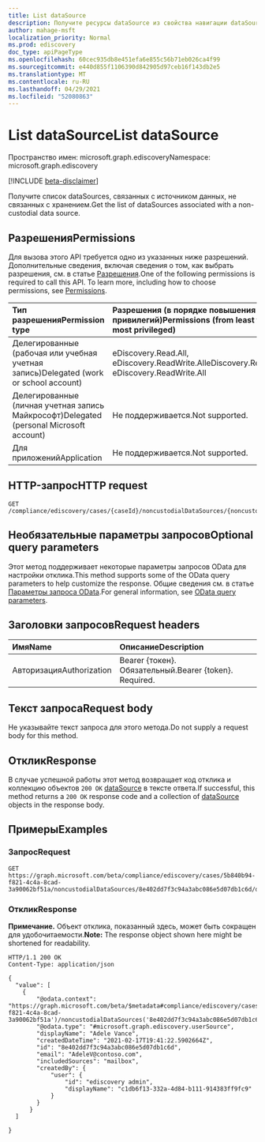 ```yaml
---
title: List dataSource
description: Получите ресурсы dataSource из свойства навигации dataSource.
author: mahage-msft
localization_priority: Normal
ms.prod: ediscovery
doc_type: apiPageType
ms.openlocfilehash: 60cec935db8e451efa6e855c56b71eb026ca4f99
ms.sourcegitcommit: e440d855f1106390d842905d97ceb16f143db2e5
ms.translationtype: MT
ms.contentlocale: ru-RU
ms.lasthandoff: 04/29/2021
ms.locfileid: "52080863"
---
```

# <a name="list-datasource"></a><span data-ttu-id="5c49f-103">List dataSource</span><span class="sxs-lookup"><span data-stu-id="5c49f-103">List dataSource</span></span>

<span data-ttu-id="5c49f-104">Пространство имен: microsoft.graph.ediscovery</span><span class="sxs-lookup"><span data-stu-id="5c49f-104">Namespace: microsoft.graph.ediscovery</span></span>

[!INCLUDE [beta-disclaimer](../../includes/beta-disclaimer.md)]

<span data-ttu-id="5c49f-105">Получите список dataSources, связанных с источником данных, не связанных с хранением.</span><span class="sxs-lookup"><span data-stu-id="5c49f-105">Get the list of dataSources associated with a non-custodial data source.</span></span>

## <a name="permissions"></a><span data-ttu-id="5c49f-106">Разрешения</span><span class="sxs-lookup"><span data-stu-id="5c49f-106">Permissions</span></span>

<span data-ttu-id="5c49f-p101">Для вызова этого API требуется одно из указанных ниже разрешений. Дополнительные сведения, включая сведения о том, как выбрать разрешения, см. в статье [Разрешения](/graph/permissions-reference).</span><span class="sxs-lookup"><span data-stu-id="5c49f-p101">One of the following permissions is required to call this API. To learn more, including how to choose permissions, see [Permissions](/graph/permissions-reference).</span></span>

|<span data-ttu-id="5c49f-109">Тип разрешения</span><span class="sxs-lookup"><span data-stu-id="5c49f-109">Permission type</span></span>|<span data-ttu-id="5c49f-110">Разрешения (в порядке повышения привилегий)</span><span class="sxs-lookup"><span data-stu-id="5c49f-110">Permissions (from least to most privileged)</span></span>|
|:---|:---|
|<span data-ttu-id="5c49f-111">Делегированные (рабочая или учебная учетная запись)</span><span class="sxs-lookup"><span data-stu-id="5c49f-111">Delegated (work or school account)</span></span>|<span data-ttu-id="5c49f-112">eDiscovery.Read.All, eDiscovery.ReadWrite.All</span><span class="sxs-lookup"><span data-stu-id="5c49f-112">eDiscovery.Read.All, eDiscovery.ReadWrite.All</span></span>|
|<span data-ttu-id="5c49f-113">Делегированные (личная учетная запись Майкрософт)</span><span class="sxs-lookup"><span data-stu-id="5c49f-113">Delegated (personal Microsoft account)</span></span>|<span data-ttu-id="5c49f-114">Не поддерживается.</span><span class="sxs-lookup"><span data-stu-id="5c49f-114">Not supported.</span></span>|
|<span data-ttu-id="5c49f-115">Для приложений</span><span class="sxs-lookup"><span data-stu-id="5c49f-115">Application</span></span>|<span data-ttu-id="5c49f-116">Не поддерживается.</span><span class="sxs-lookup"><span data-stu-id="5c49f-116">Not supported.</span></span>|

## <a name="http-request"></a><span data-ttu-id="5c49f-117">HTTP-запрос</span><span class="sxs-lookup"><span data-stu-id="5c49f-117">HTTP request</span></span>

<!-- {
  "blockType": "ignored"
}
-->

``` http
GET /compliance/ediscovery/cases/{caseId}/noncustodialDataSources/{noncustodialDataSourceId}/dataSource
```

## <a name="optional-query-parameters"></a><span data-ttu-id="5c49f-118">Необязательные параметры запросов</span><span class="sxs-lookup"><span data-stu-id="5c49f-118">Optional query parameters</span></span>

<span data-ttu-id="5c49f-119">Этот метод поддерживает некоторые параметры запросов OData для настройки отклика.</span><span class="sxs-lookup"><span data-stu-id="5c49f-119">This method supports some of the OData query parameters to help customize the response.</span></span> <span data-ttu-id="5c49f-120">Общие сведения см. в статье [Параметры запроса OData](/graph/query-parameters).</span><span class="sxs-lookup"><span data-stu-id="5c49f-120">For general information, see [OData query parameters](/graph/query-parameters).</span></span>

## <a name="request-headers"></a><span data-ttu-id="5c49f-121">Заголовки запросов</span><span class="sxs-lookup"><span data-stu-id="5c49f-121">Request headers</span></span>

|<span data-ttu-id="5c49f-122">Имя</span><span class="sxs-lookup"><span data-stu-id="5c49f-122">Name</span></span>|<span data-ttu-id="5c49f-123">Описание</span><span class="sxs-lookup"><span data-stu-id="5c49f-123">Description</span></span>|
|:---|:---|
|<span data-ttu-id="5c49f-124">Авторизация</span><span class="sxs-lookup"><span data-stu-id="5c49f-124">Authorization</span></span>|<span data-ttu-id="5c49f-p103">Bearer {токен}. Обязательный.</span><span class="sxs-lookup"><span data-stu-id="5c49f-p103">Bearer {token}. Required.</span></span>|

## <a name="request-body"></a><span data-ttu-id="5c49f-127">Текст запроса</span><span class="sxs-lookup"><span data-stu-id="5c49f-127">Request body</span></span>

<span data-ttu-id="5c49f-128">Не указывайте текст запроса для этого метода.</span><span class="sxs-lookup"><span data-stu-id="5c49f-128">Do not supply a request body for this method.</span></span>

## <a name="response"></a><span data-ttu-id="5c49f-129">Отклик</span><span class="sxs-lookup"><span data-stu-id="5c49f-129">Response</span></span>

<span data-ttu-id="5c49f-130">В случае успешной работы этот метод возвращает код отклика и коллекцию объектов `200 OK` [dataSource](../resources/ediscovery-datasource.md) в тексте ответа.</span><span class="sxs-lookup"><span data-stu-id="5c49f-130">If successful, this method returns a `200 OK` response code and a collection of [dataSource](../resources/ediscovery-datasource.md) objects in the response body.</span></span>

## <a name="examples"></a><span data-ttu-id="5c49f-131">Примеры</span><span class="sxs-lookup"><span data-stu-id="5c49f-131">Examples</span></span>

### <a name="request"></a><span data-ttu-id="5c49f-132">Запрос</span><span class="sxs-lookup"><span data-stu-id="5c49f-132">Request</span></span>

<!-- {
  "blockType": "request",
  "name": "list_datasource"
}
-->

``` http
GET https://graph.microsoft.com/beta/compliance/ediscovery/cases/5b840b94-f821-4c4a-8cad-3a90062bf51a/noncustodialDataSources/8e402dd7f3c94a3abc086e5d07db1c6d/datasource
```

### <a name="response"></a><span data-ttu-id="5c49f-133">Отклик</span><span class="sxs-lookup"><span data-stu-id="5c49f-133">Response</span></span>

<span data-ttu-id="5c49f-134">**Примечание.** Объект отклика, показанный здесь, может быть сокращен для удобочитаемости.</span><span class="sxs-lookup"><span data-stu-id="5c49f-134">**Note:** The response object shown here might be shortened for readability.</span></span>
<!-- {
  "blockType": "response",
  "truncated": true,
  "@odata.type": "Collection(microsoft.graph.ediscovery.dataSource)"
}
-->

``` http
HTTP/1.1 200 OK
Content-Type: application/json

{
  "value": [
    {
        "@odata.context": "https://graph.microsoft.com/beta/$metadata#compliance/ediscovery/cases('5b840b94-f821-4c4a-8cad-3a90062bf51a')/noncustodialDataSources('8e402dd7f3c94a3abc086e5d07db1c6d')/dataSource/$entity",
        "@odata.type": "#microsoft.graph.ediscovery.userSource",
        "displayName": "Adele Vance",
        "createdDateTime": "2021-02-17T19:41:22.5902664Z",
        "id": "8e402dd7f3c94a3abc086e5d07db1c6d",
        "email": "AdeleV@contoso.com",
        "includedSources": "mailbox",
        "createdBy": {
            "user": {
                "id": "ediscovery admin",
                "displayName": "c1db6f13-332a-4d84-b111-914383ff9fc9"
            }
        }
      }
  ]

}
```
